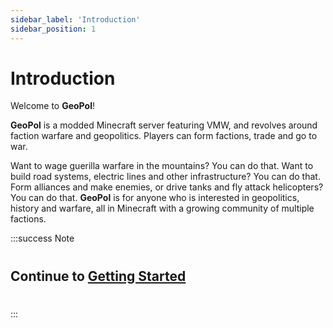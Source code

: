 ```yaml
---
sidebar_label: 'Introduction'
sidebar_position: 1
---
```


# Introduction

Welcome to **GeoPol**!

**GeoPol** is a modded Minecraft server featuring VMW, and revolves around faction warfare and geopolitics. Players can form factions, trade and go to war. 

Want to wage guerilla warfare in the mountains? You can do that. Want to build road systems, electric lines and other infrastructure? You can do that. Form alliances and make enemies, or drive tanks and fly attack helicopters? You can do that. **GeoPol** is for anyone who is interested in geopolitics, history and warfare, all in Minecraft with a growing community of multiple factions.

:::success Note

#
## Continue to [Getting Started](/docs/category/getting-started)
#

:::
